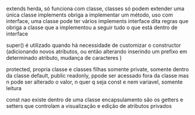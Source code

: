 extends herda, só funciona com classe, classes só podem extender uma única classe
implements obriga a implementar um método, uso com interface, uma classe pode ter vários implements
interface dita regras que obriga a classe que a implementou a seguir tudo o que está dentro de interface

super() é utilizado quando há necessidade de customizar o constructor (adicionando novos atributos, ou então alterando inserindo um prefixo em determinado atributo, mudança de caracteres )

protected, propria classe e classes filhas somente
private, somente dentro da classe
default, public
readonly, ppode ser acessado fora da classe mas n pode ser alterado o valor, n quer q seja const e nem variavel, somente leitura

const nao existe dentro de uma classe
encapsulamento são os getters e setters que controlam a visualização e edição de atributos privados
